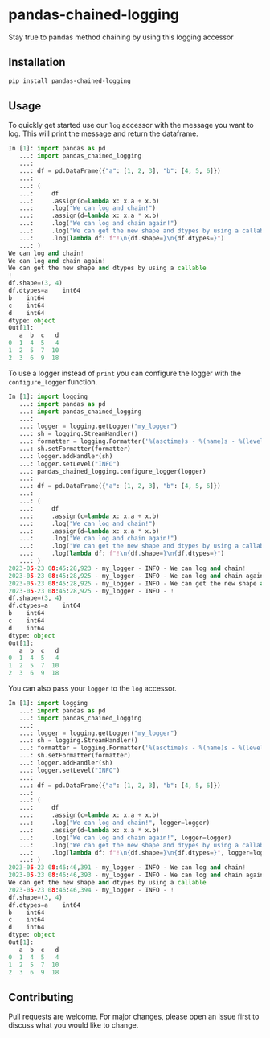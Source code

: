 # pandas-chained-logging
Stay true to pandas method chaining by using this logging accessor 

## Installation
```bash
pip install pandas-chained-logging
```

## Usage

To quickly get started use our `log` accessor with the message you want to log. This will print the message and return the dataframe.

```python
In [1]: import pandas as pd
   ...: import pandas_chained_logging
   ...: 
   ...: df = pd.DataFrame({"a": [1, 2, 3], "b": [4, 5, 6]})
   ...: 
   ...: (
   ...:     df
   ...:     .assign(c=lambda x: x.a + x.b)
   ...:     .log("We can log and chain!")
   ...:     .assign(d=lambda x: x.a * x.b)
   ...:     .log("We can log and chain again!")
   ...:     .log("We can get the new shape and dtypes by using a callable")
   ...:     .log(lambda df: f"!\n{df.shape=}\n{df.dtypes=}")
   ...: )
We can log and chain!
We can log and chain again!
We can get the new shape and dtypes by using a callable
!
df.shape=(3, 4)
df.dtypes=a    int64
b    int64
c    int64
d    int64
dtype: object
Out[1]: 
   a  b  c   d
0  1  4  5   4
1  2  5  7  10
2  3  6  9  18
```

To use a logger instead of `print` you can configure the logger with the `configure_logger` function.

```python
In [1]: import logging
   ...: import pandas as pd
   ...: import pandas_chained_logging
   ...: 
   ...: logger = logging.getLogger("my_logger")
   ...: sh = logging.StreamHandler()
   ...: formatter = logging.Formatter('%(asctime)s - %(name)s - %(levelname)s - %(message)s')
   ...: sh.setFormatter(formatter)
   ...: logger.addHandler(sh)
   ...: logger.setLevel("INFO")
   ...: pandas_chained_logging.configure_logger(logger)
   ...: 
   ...: df = pd.DataFrame({"a": [1, 2, 3], "b": [4, 5, 6]})
   ...: 
   ...: (
   ...:     df
   ...:     .assign(c=lambda x: x.a + x.b)
   ...:     .log("We can log and chain!")
   ...:     .assign(d=lambda x: x.a * x.b)
   ...:     .log("We can log and chain again!")
   ...:     .log("We can get the new shape and dtypes by using a callable")
   ...:     .log(lambda df: f"!\n{df.shape=}\n{df.dtypes=}")
   ...: )
2023-05-23 08:45:28,923 - my_logger - INFO - We can log and chain!
2023-05-23 08:45:28,925 - my_logger - INFO - We can log and chain again!
2023-05-23 08:45:28,925 - my_logger - INFO - We can get the new shape and dtypes by using a callable
2023-05-23 08:45:28,925 - my_logger - INFO - !
df.shape=(3, 4)
df.dtypes=a    int64
b    int64
c    int64
d    int64
dtype: object
Out[1]: 
   a  b  c   d
0  1  4  5   4
1  2  5  7  10
2  3  6  9  18
```

You can also pass your `logger` to the `log` accessor.

```python
In [1]: import logging
   ...: import pandas as pd
   ...: import pandas_chained_logging
   ...: 
   ...: logger = logging.getLogger("my_logger")
   ...: sh = logging.StreamHandler()
   ...: formatter = logging.Formatter('%(asctime)s - %(name)s - %(levelname)s - %(message)s')
   ...: sh.setFormatter(formatter)
   ...: logger.addHandler(sh)
   ...: logger.setLevel("INFO")
   ...: 
   ...: df = pd.DataFrame({"a": [1, 2, 3], "b": [4, 5, 6]})
   ...: 
   ...: (
   ...:     df
   ...:     .assign(c=lambda x: x.a + x.b)
   ...:     .log("We can log and chain!", logger=logger)
   ...:     .assign(d=lambda x: x.a * x.b)
   ...:     .log("We can log and chain again!", logger=logger)
   ...:     .log("We can get the new shape and dtypes by using a callable")
   ...:     .log(lambda df: f"!\n{df.shape=}\n{df.dtypes=}", logger=logger)
   ...: )
2023-05-23 08:46:46,391 - my_logger - INFO - We can log and chain!
2023-05-23 08:46:46,393 - my_logger - INFO - We can log and chain again!
We can get the new shape and dtypes by using a callable
2023-05-23 08:46:46,394 - my_logger - INFO - !
df.shape=(3, 4)
df.dtypes=a    int64
b    int64
c    int64
d    int64
dtype: object
Out[1]: 
   a  b  c   d
0  1  4  5   4
1  2  5  7  10
2  3  6  9  18
```


## Contributing
Pull requests are welcome. For major changes, please open an issue first to discuss what you would like to change.

